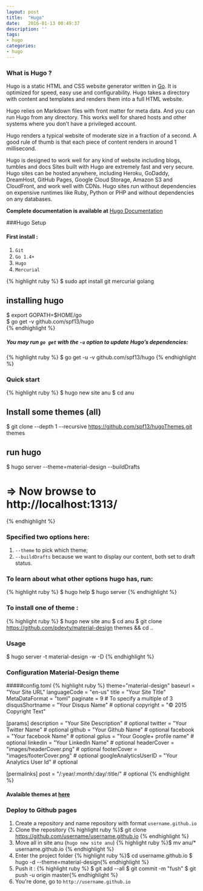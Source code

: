 ```yaml
---
layout: post
title:  "Hugo"
date:   2016-01-13 00:49:37
description: ''
tags:
- hugo
categories: 
- hugo
---
```


### What is Hugo ?
Hugo is a static HTML and CSS website generator written in [Go][go]. It is optimized for speed, easy use and configurability. Hugo takes a directory with content and templates and renders them into a full HTML website.

Hugo relies on Markdown files with front matter for meta data. And you can run Hugo from any directory. This works well for shared hosts and other systems where you don’t have a privileged account.

Hugo renders a typical website of moderate size in a fraction of a second. A good rule of thumb is that each piece of content renders in around 1 millisecond.

Hugo is designed to work well for any kind of website including blogs, tumbles and docs 
Sites built with Hugo are extremely fast and very secure. Hugo sites can be hosted anywhere, including Heroku, GoDaddy, DreamHost, GitHub Pages, Google Cloud Storage, Amazon S3 and CloudFront, and work well with CDNs. Hugo sites run without dependencies on expensive runtimes like Ruby, Python or PHP and without dependencies on any databases.   

<b>Complete documentation is available at</b> [Hugo Documentation][hugo]

###Hugo Setup
#### First install :  
1. ```Git ```  
2. ```Go 1.4+```
3. ```Hugo```  
4. ```Mercurial```

{% highlight ruby %}
$ sudo apt install git mercurial golang
## installing hugo
$ export GOPATH=$HOME/go  
$ go get -v github.com/spf13/hugo  
{% endhighlight %}

##### You may run ```go get``` with the ```-u``` option to update Hugo’s dependencies:
{% highlight ruby %}
$ go get -u -v github.com/spf13/hugo
{% endhighlight %}
### Quick start 

{% highlight ruby %}
$ hugo new site anu
$ cd anu
## Install some themes (all)
$ git clone --depth 1 --recursive https://github.com/spf13/hugoThemes.git themes
## run hugo
$ hugo server --theme=material-design --buildDrafts
# => Now browse to http://localhost:1313/ 
{% endhighlight %}

### Specified two options here:
1. ```--theme``` to pick which theme;
2. ```--buildDrafts``` because we want to display our content, both set to draft status.

### To learn about what other options hugo has, run:
{% highlight ruby %}
$ hugo help
$ hugo server
{% endhighlight %}

### To install one of theme :
{% highlight ruby %}
$ hugo new site anu
$ cd anu
$ git clone https://github.com/pdevty/material-design themes && cd ..
### Usage
$ hugo server -t material-design -w -D
{% endhighlight %}

### Configuration Material-Design theme
#####config.toml
{% highlight ruby %}
theme="material-design"
baseurl = "Your Site URL"
languageCode = "en-us"
title = "Your Site Title"
MetaDataFormat = "toml"
paginate = 9 # To specify a multiple of 3
disqusShortname = "Your Disqus Name" # optional
copyright = "© 2015 Copyright Text"

[params]
  description = "Your Site Description" # optional
  twitter = "Your Twitter Name" # optional
  github = "Your Github Name" # optional
  facebook = "Your facebook Name" # optional
  gplus = "Your Google+ profile name" # optional
  linkedin = "Your LinkedIn Name" # optional
  headerCover = "images/headerCover.png" # optional
  footerCover = "images/footerCover.png" # optional
  googleAnalyticsUserID = "Your Analytics User Id" # optional

[permalinks]
  post = "/:year/:month/:day/:title/" # optional
{% endhighlight %}

#### Avalaible themes at [here][themes]

### Deploy to Github pages
1. Create a repository and name repository with format ` username.github.io  `
2. Clone the repository {% highlight ruby %}$ git clone https://github.com/username/username.github.io {% endhighlight %}
3. Move all in site anu (`hugo new site anu`)  {% highlight ruby %}$ mv anu/* username.github.io {% endhighlight %}
4. Enter the project folder {% highlight ruby %}$ cd username.github.io
$ hugo -d --theme=material-design{% endhighlight %}
5. Push it : {% highlight ruby %}
$ git add --all
$ git commit -m "fush"
$ git push -u origin master{% endhighlight %}
6. You're done, go to `http://username.github.io`


[themes]: http://themes.gohugo.io
[hugo]: https://gohugo.io/overview/introduction
[go]:      https://golang.org
